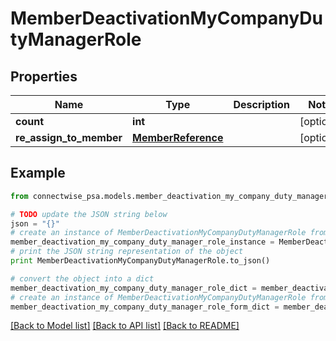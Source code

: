 # MemberDeactivationMyCompanyDutyManagerRole


## Properties
Name | Type | Description | Notes
------------ | ------------- | ------------- | -------------
**count** | **int** |  | [optional] 
**re_assign_to_member** | [**MemberReference**](MemberReference.md) |  | [optional] 

## Example

```python
from connectwise_psa.models.member_deactivation_my_company_duty_manager_role import MemberDeactivationMyCompanyDutyManagerRole

# TODO update the JSON string below
json = "{}"
# create an instance of MemberDeactivationMyCompanyDutyManagerRole from a JSON string
member_deactivation_my_company_duty_manager_role_instance = MemberDeactivationMyCompanyDutyManagerRole.from_json(json)
# print the JSON string representation of the object
print MemberDeactivationMyCompanyDutyManagerRole.to_json()

# convert the object into a dict
member_deactivation_my_company_duty_manager_role_dict = member_deactivation_my_company_duty_manager_role_instance.to_dict()
# create an instance of MemberDeactivationMyCompanyDutyManagerRole from a dict
member_deactivation_my_company_duty_manager_role_form_dict = member_deactivation_my_company_duty_manager_role.from_dict(member_deactivation_my_company_duty_manager_role_dict)
```
[[Back to Model list]](../README.md#documentation-for-models) [[Back to API list]](../README.md#documentation-for-api-endpoints) [[Back to README]](../README.md)


